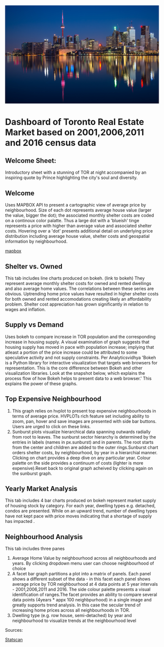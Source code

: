 ![](toronto.jpg)

# Dashboard of Toronto Real Estate Market based on 2001,2006,2011 and 2016 census data

## Welcome Sheet:

Introductory sheet with a stunning of TOR at night accompanied by an inspiring quote by Prince highlighting the city's soul and diversity.

## Welcome

Uses MAPBOX API to present a cartographic view of average price by neighbourhood. Size of each dot represents average house value (larger the value, bigger the dot); the associated monthly shelter costs are coded on a continoux color palatte. Thus a large dot with a 'blueish' tinge represents a price with higher than average value and associated shelter costs. Hovering over a 'dot' presents additional detail on underlying price distribution including average house value, shelter costs and geospatial information by neighbourhood.

[mapbox](mapbox.com)


## Shelter vs. Owned

This tab includes line charts produced on bokeh. (link to bokeh)
They represent average monthly shelter costs for owned and rented dwellings and also average home values. The correlations between these series are obvious. Uptrending home price values have resulted in higher shelter costs for both owned and rented accomodations creating likely an affordability problem. Shelter cost appreciation has grown significantly in relation to wages and inflation.


## Supply vs Demand

Uses bokeh to compare increase in TOR population and the corresponding increase in housing supply. A visual examination of graph suggests that housing supply has moved in pace with population increase; implying that atleast a portion of the price increase could be attributed to some speculative activity and not supply constraints. Per Analyticsvidhya 'Bokeh is a Python library for interactive visualization that targets web browsers for representation. This is the core difference between Bokeh and other visualization libraries. Look at the snapshot below, which explains the process flow of how Bokeh helps to present data to a web browser.' This explains the power of these graphs.


## Top Expensive Neighbourhood

1. This graph relies on hvplot to present top expensive neighbourhoods in terms of average price. HVPLOTs rich feature set including ability to zoom, pan, hover and save images are presented with side bar buttons. Users are urged to click on these links.
2. Sunburst plots visualize hierarchical data spanning outwards radially from root to leaves. The sunburst sector hierarchy is determined by the entries in labels (names in px.sunburst) and in parents. The root starts from the center and children are added to the outer rings.Sunburst chart orders shelter costs, by neighbourhood, by year in a hierarchial manner. Clicking on chart provides a deep dive on any particular year. Colour palette on the side provides a continuum of costs (lighter is more expensive).Reset back to original graph acheived by clicking again on the sunburst graph.


## Yearly Market Analysis

This tab includes 4 bar charts produced on bokeh represent market supply of housing stock by category. For each year, dwelling types e.g. detached, condos are presented. While on an upward trend, number of dwelling types have not kept pace with price moves indicating that a shortage of supply has impacted .


## Neighbourhood Analysis

This tab includes three panes
1. Average Home Value by neighbourhood across all neighbourhoods and years. By clicking dropdown menu user can choose neighbourhood of choice
2. A facet bar graph partitions a plot into a matrix of panels. Each panel shows a different subset of the data - in this facet each panel shows average price by TOR neighbourhood at 4 data points at 5 year intervals - 2001,2006,2011 and 2016. The side colour palette presents a visual identification of ranges.The facet provides an ability to compare several data points (4years * appx 100 neighbpurhood) in a single image and greatly supports trend analysis. In this case the secular trend of increasing home prices across all neighbourhoods in TOR.
3. Dwelling type (e.g. row house, semi-detached) by year and neighbourhood to visualize trends at the neighbourhood level


Sources:

[Statscan](https://www12.statcan.gc.ca/census-recensement/2011/as-sa/fogs-spg/Facts-cma-eng.cfm?LANG=Eng&GK=CMA&GC=535)
